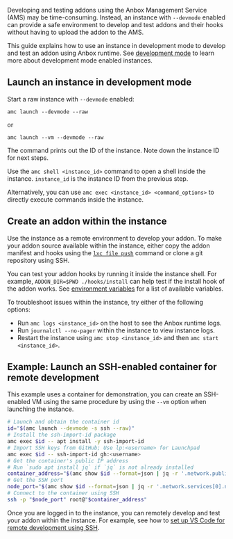 Developing and testing addons using the Anbox Management Service (AMS) may be time-consuming. Instead, an instance with `--devmode` enabled can provide a safe environment to develop and test addons and their hooks without having to upload the addon to the AMS.

This guide explains how to use an instance in development mode to develop and test an addon using Anbox runtime. See [development mode](https://discourse.ubuntu.com/t/17763#dev-mode) to learn more about development mode enabled instances.

## Launch an instance in development mode

Start a raw instance with `--devmode` enabled:

```
amc launch --devmode --raw
```
or

```
amc launch --vm --devmode --raw
```
The command prints out the ID of the instance. Note down the instance ID for next steps.

Use the `amc shell <instance_id>` command to open a shell inside the instance. `instance_id` is the instance ID from the previous step.

Alternatively, you can use `amc exec <instance_id> <command_options>` to directly execute commands inside the instance.

## Create an addon within the instance

Use the instance as a remote environment to develop your addon. To make your addon source available within the instance, either copy the addon manifest and hooks using the [`lxc file push`](https://documentation.ubuntu.com/lxd/en/latest/howto/instances_access_files/#push-files-from-the-local-machine-to-the-instance) command or clone a git repository using SSH.

You can test your addon hooks by running it inside the instance shell. For example, `ADDON_DIR=$PWD ./hooks/install` can help test if the install hook of the addon works. See [environment variables](https://discourse.ubuntu.com/t/28555#environment-variables-1) for a list of available variables.

To troubleshoot issues within the instance, try either of the following options:
* Run `amc logs <instance_id>` on the host to see the Anbox runtime logs.
* Run `journalctl --no-pager` within the instance to view instance logs.
* Restart the instance using `amc stop <instance_id>` and then `amc start <instance_id>`.

## Example: Launch an SSH-enabled container for remote development

This example uses a container for demonstration, you can create an SSH-enabled VM using the same procedure by using the `--vm` option when launching the instance.

```bash
# Launch and obtain the container id
id="$(amc launch --devmode -s ssh --raw)"
# Install the ssh-import-id package
amc exec $id -- apt install -y ssh-import-id
# Import SSH keys from GitHub; Use lp:<username> for Launchpad
amc exec $id -- ssh-import-id gh:<username>
# Get the container's public IP address
# Run `sudo apt install jq` if `jq` is not already installed
container_address="$(amc show $id --format=json | jq -r '.network.public_address')"
# Get the SSH port
node_port="$(amc show $id --format=json | jq -r '.network.services[0].node_port')"
# Connect to the container using SSH
ssh -p "$node_port" root@"$container_address"
```
Once you are logged in to the instance, you can remotely develop and test your addon within the instance. For example, see how to [set up VS Code for remote development using SSH](https://code.visualstudio.com/docs/remote/ssh).
